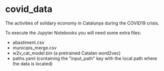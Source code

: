 # covid_data

The activities of solidary economy in Catalunya during the COVID19 crisis.

To execute the Jupyter Notebooks you will need some extra files:
- abastiment.csv
- municipis_merge.csv
- w2v_cat_model.bin (a pretrained Catalan word2vec)
- paths.yaml (containing the "input_path" key with the local path where the data is located)

